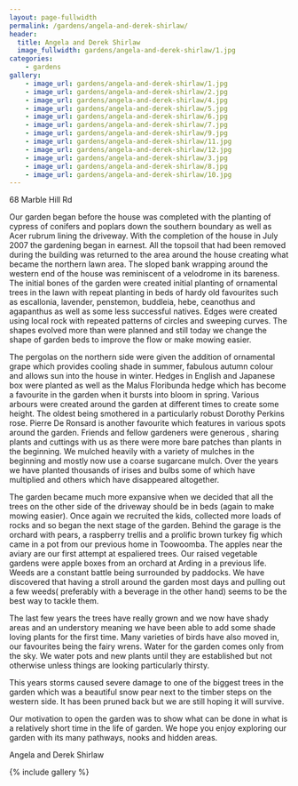 ```yaml
---
layout: page-fullwidth
permalink: /gardens/angela-and-derek-shirlaw/
header:
  title: Angela and Derek Shirlaw
  image_fullwidth: gardens/angela-and-derek-shirlaw/1.jpg
categories:
    - gardens
gallery:
    - image_url: gardens/angela-and-derek-shirlaw/1.jpg
    - image_url: gardens/angela-and-derek-shirlaw/2.jpg
    - image_url: gardens/angela-and-derek-shirlaw/4.jpg
    - image_url: gardens/angela-and-derek-shirlaw/5.jpg
    - image_url: gardens/angela-and-derek-shirlaw/6.jpg
    - image_url: gardens/angela-and-derek-shirlaw/7.jpg
    - image_url: gardens/angela-and-derek-shirlaw/9.jpg
    - image_url: gardens/angela-and-derek-shirlaw/11.jpg
    - image_url: gardens/angela-and-derek-shirlaw/12.jpg
    - image_url: gardens/angela-and-derek-shirlaw/3.jpg
    - image_url: gardens/angela-and-derek-shirlaw/8.jpg
    - image_url: gardens/angela-and-derek-shirlaw/10.jpg
---
```


68 Marble Hill Rd

Our garden began before the house was completed with the planting of cypress of conifers and poplars down the southern boundary as well as Acer rubrum lining the driveway.  With the completion of the house in July 2007 the gardening began in earnest. All the topsoil that had been removed during the building was returned to the area around the house creating what became the northern  lawn area. The sloped bank wrapping around the western end of the house was reminiscent of a velodrome in its bareness. The initial bones of the garden were created  initial planting  of ornamental trees in the lawn with repeat planting in beds of hardy old favourites such as escallonia, lavender, penstemon, buddleia, hebe, ceanothus and agapanthus as well as some less successful natives. Edges were created using local rock with repeated patterns of circles and sweeping curves. The shapes evolved more than were planned and still today we change the shape of garden beds to improve the flow or make mowing easier.  

The pergolas on the northern side were given the addition of ornamental grape which provides cooling shade in summer, fabulous autumn colour and allows sun into the house in winter. Hedges in English and Japanese box were planted as well as the Malus Floribunda hedge which has become a favourite in the garden when it bursts into bloom in spring. Various arbours were created around the garden at different times to create some height. The oldest being smothered in a particularly robust Dorothy Perkins rose. Pierre De Ronsard is another favourite which features in various spots around the garden. Friends and fellow gardeners were generous , sharing plants and cuttings with us as there were more bare patches than plants in the beginning. We mulched heavily with a variety of mulches in the beginning and mostly now use a coarse sugarcane mulch. Over the years we have planted thousands of irises and bulbs some of which have multiplied and others which have disappeared altogether. 

The garden became much more expansive when we decided that all the trees on the other side of the driveway should be in beds (again to make mowing easier). Once again we recruited the kids,  collected more loads of rocks and so began the next stage of the garden. Behind the garage is the orchard with pears, a raspberry trellis and a prolific brown turkey fig which came in a pot from our previous home in Toowoomba. The apples near the aviary are our first attempt at espaliered trees. Our raised vegetable gardens were apple boxes from an orchard at Arding in a previous life. Weeds are a constant battle being surrounded by paddocks. We have discovered that having a stroll around the garden most days and pulling out a few weeds( preferably with a beverage in the other hand) seems to be the best way to tackle them. 

The last few years the trees have really grown and we now have shady areas and an understory meaning we have been able to add some shade loving plants for the first time. Many varieties of birds have also moved in, our favourites being the fairy wrens. Water for the garden comes only from the sky. We water pots and new plants until they are established but not otherwise unless things are looking particularly thirsty. 

This years storms caused severe damage to one of the biggest trees in the garden which was a beautiful snow pear next to the timber steps on the western side. It has been pruned back  but we are still hoping it will survive. 

Our motivation to open the garden was to show what can be done in what is a relatively short time in the life of garden. We hope you enjoy exploring our garden with its many pathways,  nooks and hidden areas. 

Angela and Derek Shirlaw

{% include gallery %}